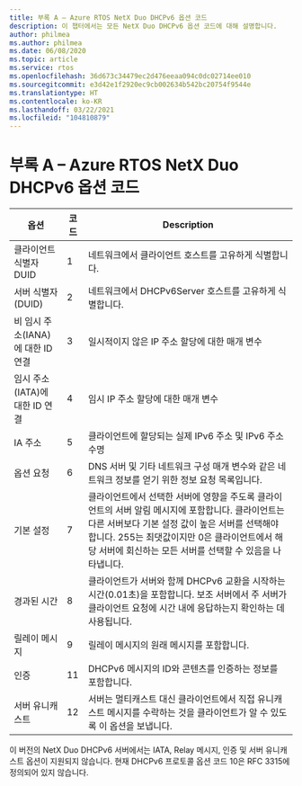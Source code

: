```yaml
---
title: 부록 A – Azure RTOS NetX Duo DHCPv6 옵션 코드
description: 이 챕터에서는 모든 NetX Duo DHCPv6 옵션 코드에 대해 설명합니다.
author: philmea
ms.author: philmea
ms.date: 06/08/2020
ms.topic: article
ms.service: rtos
ms.openlocfilehash: 36d673c34479ec2d476eeaa094c0dc02714ee010
ms.sourcegitcommit: e3d42e1f2920ec9cb002634b542bc20754f9544e
ms.translationtype: HT
ms.contentlocale: ko-KR
ms.lasthandoff: 03/22/2021
ms.locfileid: "104810879"
---
```

# <a name="appendix-a--azure-rtos-netx-duo-dhcpv6-option-codes"></a>부록 A – Azure RTOS NetX Duo DHCPv6 옵션 코드

| 옵션              | 코드            | Description |
| ------------------- | ------------------- | --------------- |
| 클라이언트 식별자 DUID | 1 | 네트워크에서 클라이언트 호스트를 고유하게 식별합니다. |
| 서버 식별자(DUID) | 2 | 네트워크에서 DHCPv6Server 호스트를 고유하게 식별합니다. |
| 비 임시 주소(IANA)에 대한 ID 연결 | 3 | 일시적이지 않은 IP 주소 할당에 대한 매개 변수 |
| 임시 주소(IATA)에 대한 ID 연결 | 4 | 임시 IP 주소 할당에 대한 매개 변수 |
| IA 주소 | 5 | 클라이언트에 할당되는 실제 IPv6 주소 및 IPv6 주소 수명 |
| 옵션 요청 | 6 | DNS 서버 및 기타 네트워크 구성 매개 변수와 같은 네트워크 정보를 얻기 위한 정보 요청 목록입니다. |
| 기본 설정 | 7 | 클라이언트에서 선택한 서버에 영향을 주도록 클라이언트의 서버 알림 메시지에 포함합니다. 클라이언트는 다른 서버보다 기본 설정 값이 높은 서버를 선택해야 합니다. 255는 최댓값이지만 0은 클라이언트에서 해당 서버에 회신하는 모든 서버를 선택할 수 있음을 나타냅니다. |
| 경과된 시간 | 8 | 클라이언트가 서버와 함께 DHCPv6 교환을 시작하는 시간(0.01초)을 포함합니다. 보조 서버에서 주 서버가 클라이언트 요청에 시간 내에 응답하는지 확인하는 데 사용됩니다. |
| 릴레이 메시지 | 9 | 릴레이 메시지의 원래 메시지를 포함합니다. | 
| 인증 | 11 | DHCPv6 메시지의 ID와 콘텐츠를 인증하는 정보를 포함합니다. |
| 서버 유니캐스트 | 12 | 서버는 멀티캐스트 대신 클라이언트에서 직접 유니캐스트 메시지를 수락하는 것을 클라이언트가 알 수 있도록 이 옵션을 보냅니다. |

이 버전의 NetX Duo DHCPv6 서버에서는 IATA, Relay 메시지, 인증 및 서버 유니캐스트 옵션이 지원되지 않습니다. 현재 DHCPv6 프로토콜 옵션 코드 10은 RFC 3315에 정의되어 있지 않습니다.